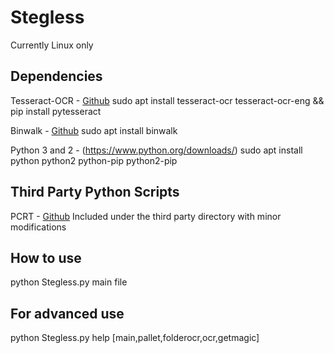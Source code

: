 # Stegless
Currently Linux only
## Dependencies

Tesseract-OCR - [Github](https://github.com/tesseract-ocr/tesseract) 
sudo apt install tesseract-ocr tesseract-ocr-eng && pip install pytesseract

Binwalk - [Github](https://github.com/ReFirmLabs/binwalk)
sudo apt install binwalk

Python 3 and 2 - (https://www.python.org/downloads/)
sudo apt install python python2 python-pip python2-pip

## Third Party Python Scripts
PCRT - [Github](https://github.com/sherlly/PCRT)
Included under the third party directory with minor modifications

## How to use 
python Stegless.py main file

## For advanced use
python Stegless.py help [main,pallet,folderocr,ocr,getmagic]
